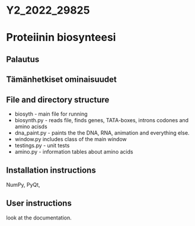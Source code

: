# Y2_2022_29825
# Proteiinin biosynteesi

## Palautus

## Tämänhetkiset ominaisuudet

## File and directory structure
- biosyth - main file for running
- biosynth.py - reads file, finds genes, TATA-boxes, introns codones and amino acisds
- dna_paint.py - paints the the DNA, RNA, animation and everything else.
- window.py includes class of the main window 
- testings.py - unit tests
- amino.py - information tables about amino acids
## Installation instructions

  NumPy, PyQt, 

## User instructions

look at the documentation.